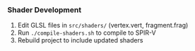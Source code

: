 ### Shader Development
1. Edit GLSL files in `src/shaders/` (vertex.vert, fragment.frag)
2. Run `./compile-shaders.sh` to compile to SPIR-V
3. Rebuild project to include updated shaders